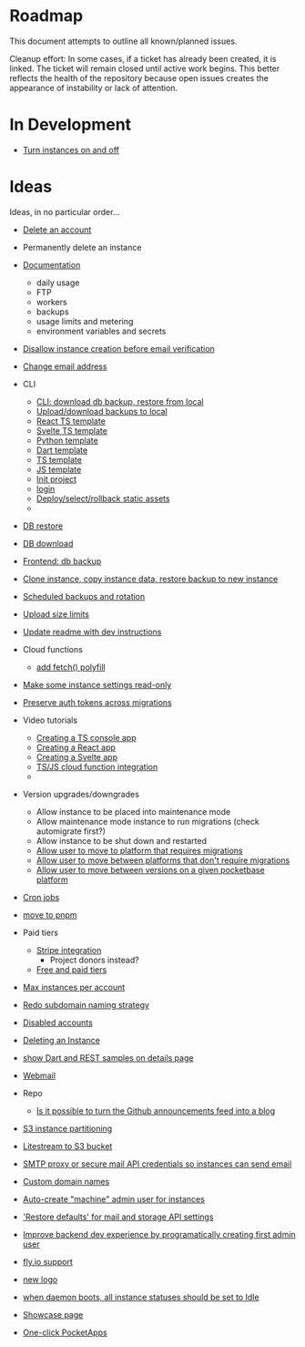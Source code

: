 # Roadmap

This document attempts to outline all known/planned issues.

Cleanup effort: In some cases, if a ticket has already been created, it is linked. The ticket will remain closed until active work begins. This better reflects the health of the repository because open issues creates the appearance of instability or lack of attention.

# In Development

- [Turn instances on and off](https://github.com/benallfree/pockethost/discussions/204)

# Ideas

Ideas, in no particular order...

- [Delete an account](https://github.com/benallfree/pockethost/issues/172)
- Permanently delete an instance
- [Documentation](https://github.com/benallfree/pockethost/issues/174)
  - daily usage
  - FTP
  - workers
  - backups
  - usage limits and metering
  - environment variables and secrets
- [Disallow instance creation before email verification](https://github.com/benallfree/pockethost/issues/163)
- [Change email address](https://github.com/benallfree/pockethost/issues/162)

- CLI

  - [CLI: download db backup, restore from local](https://github.com/benallfree/pockethost/issues/127)
  - [Upload/download backups to local](https://github.com/benallfree/pockethost/issues/120)
  - [React TS template](https://github.com/benallfree/pockethost/issues/71)
  - [Svelte TS template](https://github.com/benallfree/pockethost/issues/70)
  - [Python template](https://github.com/benallfree/pockethost/issues/69)
  - [Dart template](https://github.com/benallfree/pockethost/issues/68)
  - [TS template](https://github.com/benallfree/pockethost/issues/67)
  - [JS template](https://github.com/benallfree/pockethost/issues/66)
  - [Init project](https://github.com/benallfree/pockethost/issues/64)
  - [login](https://github.com/benallfree/pockethost/issues/63)
  - [Deploy/select/rollback static assets](https://github.com/benallfree/pockethost/issues/28)
  -

- [DB restore](https://github.com/benallfree/pockethost/issues/98)
- [DB download](https://github.com/benallfree/pockethost/issues/100)
- [Frontend: db backup](https://github.com/benallfree/pockethost/issues/95)
- [Clone instance, copy instance data, restore backup to new instance](https://github.com/benallfree/pockethost/issues/88)
- [Scheduled backups and rotation](https://github.com/benallfree/pockethost/issues/84)
- [Upload size limits](https://github.com/benallfree/pockethost/issues/117)
- [Update readme with dev instructions](https://github.com/benallfree/pockethost/issues/184)

- Cloud functions
  - [add fetch() polyfill](https://github.com/benallfree/pockethost/issues/80)
- [Make some instance settings read-only](https://github.com/benallfree/pockethost/issues/79)
- [Preserve auth tokens across migrations](https://github.com/benallfree/pockethost/issues/78)
- Video tutorials

  - [Creating a TS console app](https://github.com/benallfree/pockethost/issues/75)
  - [Creating a React app](https://github.com/benallfree/pockethost/issues/74)
  - [Creating a Svelte app](https://github.com/benallfree/pockethost/issues/73)
  - [TS/JS cloud function integration](https://github.com/benallfree/pockethost/issues/60)
  -

- Version upgrades/downgrades

  - Allow instance to be placed into maintenance mode
  - Allow maintenance mode instance to run migrations (check automigrate first?)
  - Allow instance to be shut down and restarted
  - [Allow user to move to platform that requires migrations](https://github.com/benallfree/pockethost/issues/72)
  - [Allow user to move between platforms that don't require migrations](https://github.com/benallfree/pockethost/issues/60)
  - [Allow user to move between versions on a given pocketbase platform](https://github.com/benallfree/pockethost/issues/59)

- [Cron jobs](https://github.com/benallfree/pockethost/issues/47)
- [move to pnpm](https://github.com/benallfree/pockethost/issues/46)

- Paid tiers

  - [Stripe integration](https://github.com/benallfree/pockethost/issues/65)
    - Project donors instead?
  - [Free and paid tiers](https://github.com/benallfree/pockethost/issues/44)

- [Max instances per account](https://github.com/benallfree/pockethost/issues/43)
- [Redo subdomain naming strategy](https://github.com/benallfree/pockethost/issues/42)
- [Disabled accounts](https://github.com/benallfree/pockethost/issues/41)
- [Deleting an Instance](https://github.com/benallfree/pockethost/issues/35)
- [show Dart and REST samples on details page](https://github.com/benallfree/pockethost/issues/33)
- [Webmail](https://github.com/benallfree/pockethost/issues/29)

- Repo
  - [Is it possible to turn the Github announcements feed into a blog](https://github.com/benallfree/pockethost/issues/62)
- [S3 instance partitioning](https://github.com/benallfree/pockethost/issues/22)
- [Litestream to S3 bucket](https://github.com/benallfree/pockethost/issues/23)
- [SMTP proxy or secure mail API credentials so instances can send email](https://github.com/benallfree/pockethost/issues/24)
- [Custom domain names](https://github.com/benallfree/pockethost/issues/25)
- [Auto-create "machine" admin user for instances](https://github.com/benallfree/pockethost/issues/26)
- ['Restore defaults' for mail and storage API settings](https://github.com/benallfree/pockethost/issues/19)
- [Improve backend dev experience by programatically creating first admin user](https://github.com/benallfree/pockethost/issues/7)
- [fly.io support](https://github.com/benallfree/pockethost/issues/20)
- [new logo](https://github.com/benallfree/pockethost/issues/39)
- [when daemon boots, all instance statuses should be set to Idle](https://github.com/benallfree/pockethost/issues/61)
- [Showcase page](https://github.com/benallfree/pockethost/discussions/180)
- [One-click PocketApps](https://github.com/benallfree/awesome-pocketbase/pull/20#issuecomment-1582052953)
